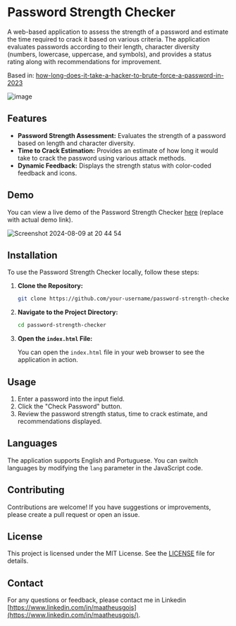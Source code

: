 # Password Strength Checker

A web-based application to assess the strength of a password and estimate the time required to crack it based on various criteria. The application evaluates passwords according to their length, character diversity (numbers, lowercase, uppercase, and symbols), and provides a status rating along with recommendations for improvement.

Based in: [how-long-does-it-take-a-hacker-to-brute-force-a-password-in-2023](https://www.netsec.news/how-long-does-it-take-a-hacker-to-brute-force-a-password-in-2023/)

![image](https://github.com/user-attachments/assets/c8d4a66d-a2c9-45e6-9c44-bb872f1f2ecf)


## Features

- **Password Strength Assessment:** Evaluates the strength of a password based on length and character diversity.
- **Time to Crack Estimation:** Provides an estimate of how long it would take to crack the password using various attack methods.
- **Dynamic Feedback:** Displays the strength status with color-coded feedback and icons.

## Demo

You can view a live demo of the Password Strength Checker [here](#) (replace with actual demo link).

![Screenshot 2024-08-09 at 20 44 54](https://github.com/user-attachments/assets/81cd46f9-b08c-429a-abc6-94bd46b44476)

## Installation

To use the Password Strength Checker locally, follow these steps:

1. **Clone the Repository:**

   ```bash
   git clone https://github.com/your-username/password-strength-checker.git
   ```

2. **Navigate to the Project Directory:**

   ```bash
   cd password-strength-checker
   ```

3. **Open the `index.html` File:**

   You can open the `index.html` file in your web browser to see the application in action.

## Usage

1. Enter a password into the input field.
2. Click the "Check Password" button.
3. Review the password strength status, time to crack estimate, and recommendations displayed.

## Languages

The application supports English and Portuguese. You can switch languages by modifying the `lang` parameter in the JavaScript code.

## Contributing

Contributions are welcome! If you have suggestions or improvements, please create a pull request or open an issue.

## License

This project is licensed under the MIT License. See the [LICENSE](LICENSE) file for details.

## Contact

For any questions or feedback, please contact me in Linkedin [https://www.linkedin.com/in/maatheusgois](https://www.linkedin.com/in/maatheusgois/).
